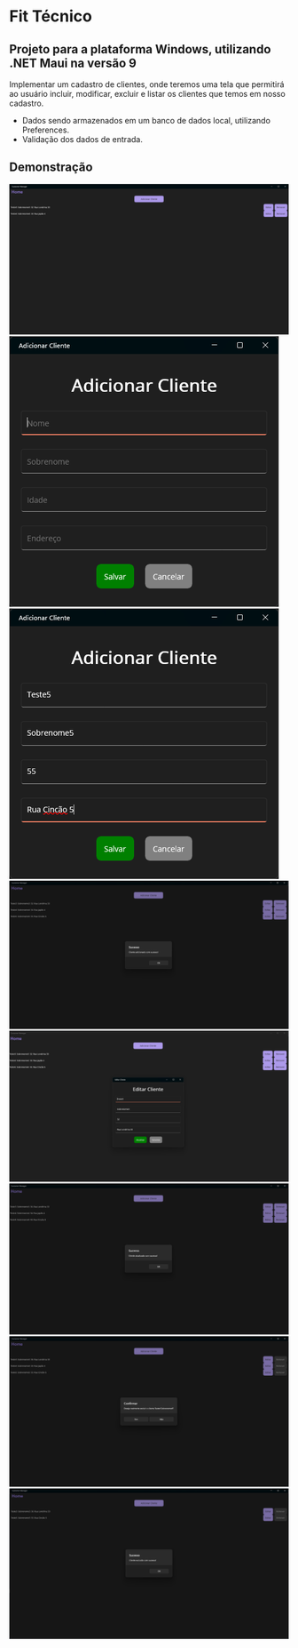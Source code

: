 ﻿# Fit Técnico

## Projeto para a plataforma Windows, utilizando .NET Maui na versão 9

Implementar um cadastro de clientes, onde teremos uma tela que permitirá ao usuário incluir, modificar, excluir e listar os clientes que temos em nosso
cadastro.

- Dados sendo armazenados em um banco de dados local, utilizando Preferences.
- Validação dos dados de entrada.

## Demonstração

![Captura de tela 2025-09-01 030659.png](Media/Captura%20de%20tela%202025-09-01%20030659.png)
![Captura de tela 2025-09-01 030714.png](Media/Captura%20de%20tela%202025-09-01%20030714.png)
![Captura de tela 2025-09-01 030734.png](Media/Captura%20de%20tela%202025-09-01%20030734.png)
![Captura de tela 2025-09-01 030754.png](Media/Captura%20de%20tela%202025-09-01%20030754.png)
![Captura de tela 2025-09-01 030806.png](Media/Captura%20de%20tela%202025-09-01%20030806.png)
![Captura de tela 2025-09-01 030823.png](Media/Captura%20de%20tela%202025-09-01%20030823.png)
![Captura de tela 2025-09-01 030838.png](Media/Captura%20de%20tela%202025-09-01%20030838.png)
![Captura de tela 2025-09-01 030858.png](Media/Captura%20de%20tela%202025-09-01%20030858.png)
